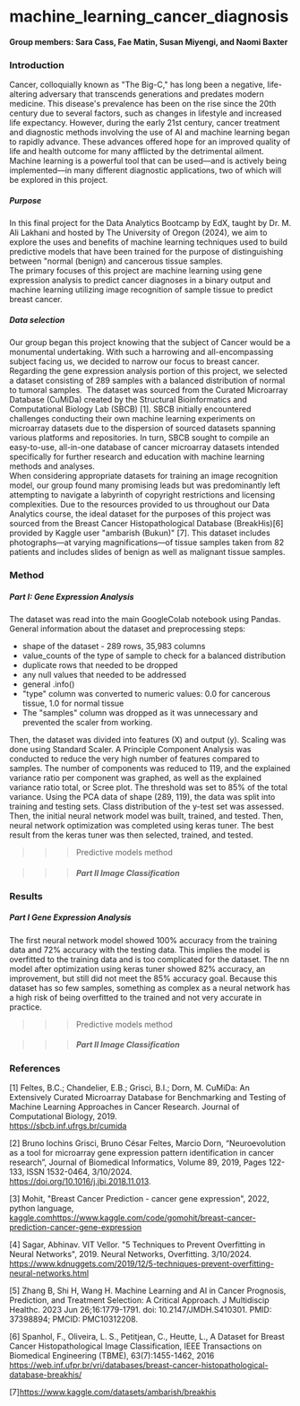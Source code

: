 # machine_learning_cancer_diagnosis
#### Group members: Sara Cass, Fae Matin, Susan Miyengi, and Naomi Baxter

### Introduction
Cancer, colloquially known as "The Big-C," has long been a negative, life-altering adversary that transcends generations and predates modern medicine. This disease's prevalence has been on the rise since the 20th century due to several factors, such as changes in lifestyle and increased life expectancy. However, during the early 21st century, cancer treatment and diagnostic methods involving the use of AI and machine learning began to rapidly advance. These advances offered hope for an improved quality of life and health outcome for many afflicted by the detrimental ailment. Machine learning is a powerful tool that can be used—and is actively being implemented—in many different diagnostic applications, two of which will be explored in this project.


##### Purpose
In this final project for the Data Analytics Bootcamp by EdX, taught by Dr. M. Ali Lakhani and hosted by The University of Oregon (2024), we aim to explore the uses and benefits of machine learning techniques used to build predictive models that have been trained for the purpose of distinguishing between "normal (benign) and cancerous tissue samples. <br/>
The primary focuses of this project are machine learning using gene expression analysis to predict cancer diagnoses in a binary output and machine learning utilizing image recognition of sample tissue to predict breast cancer.

##### Data selection
Our group began this project knowing that the subject of Cancer would be a monumental undertaking. With such a harrowing and all-encompassing subject facing us, we decided to narrow our focus to breast cancer. <br/>
Regarding the gene expression analysis portion of this project, we selected a dataset consisting of 289 samples with a balanced distribution of normal to tumoral samples. 
The dataset was sourced from the Curated Microarray Database (CuMiDa) created by the Structural Bioinformatics and Computational Biology Lab (SBCB) [1]. SBCB initially encountered challenges conducting their own machine learning experiments on microarray datasets due to the dispersion of sourced datasets spanning various platforms and repositories. In turn, SBCB sought to compile an easy-to-use, all-in-one database of cancer microarray datasets intended specifically for further research and education with machine learning methods and analyses.
<br/>
When considering appropriate datasets for training an image recognition model, our group found many promising leads but was predominantly left attempting to navigate a labyrinth of copyright restrictions and licensing complexities. Due to the resources provided to us throughout our Data Analytics course, the ideal dataset for the purposes of this project was sourced from the Breast Cancer Histopathological Database (BreakHis)[6] provided by Kaggle user "ambarish (Bukun)" [7]. This dataset includes photographs—at varying magnifications—of tissue samples taken from 82 patients and includes slides of benign as well as malignant tissue samples.


### Method
##### Part I: Gene Expression Analysis
The dataset was read into the main GoogleColab notebook using Pandas. General information about the dataset and preprocessing steps:
- shape of the dataset - 289 rows, 35,983 columns
- value_counts of the type of sample to check for a balanced distribution
- duplicate rows that needed to be dropped
- any null values that needed to be addressed
- general .info()
- "type" column was converted to numeric values: 0.0 for cancerous tissue, 1.0 for normal tissue
- The "samples" column was dropped as it was unnecessary and prevented the scaler from working.

Then, the dataset was divided into features (X) and output (y). Scaling was done using Standard Scaler. A Principle Component Analysis was conducted to reduce the very high number of features compared to samples. The number of components was reduced to 119, and the explained variance ratio per component was graphed, as well as the explained variance ratio total, or Scree plot. The threshold was set to 85% of the total variance. Using the PCA data of shape (289, 119), the data was split into training and testing sets. Class distribution of the y-test set was assessed. Then, the initial neural network model was built, trained, and tested. Then, neural network optimization was completed using keras tuner. The best result from the keras tuner was then selected, trained, and tested.

>>>Predictive models method


>>>##### Part II Image Classification

### Results
##### Part I Gene Expression Analysis
The first neural network model showed 100% accuracy from the training data and 72% accuracy with the testing data. This implies the model is overfitted to the training data and is too complicated for the dataset. The nn model after optimization using keras tuner showed 82% accuracy, an improvement, but still did not meet the 85% accuracy goal. Because this dataset has so few samples, something as complex as a neural network has a high risk of being overfitted to the trained and not very accurate in practice.

>>>Predictive models method


>>>##### Part II Image Classification


### References
[1] Feltes, B.C.; Chandelier, E.B.; Grisci, B.I.; Dorn, M. CuMiDa: An Extensively Curated Microarray Database for Benchmarking and Testing of Machine Learning Approaches in Cancer Research. Journal of Computational Biology, 2019.<br/> https://sbcb.inf.ufrgs.br/cumida

[2] Bruno Iochins Grisci, Bruno César Feltes, Marcio Dorn, “Neuroevolution as a tool for microarray gene expression pattern identification in cancer research”, Journal of Biomedical Informatics, Volume 89, 2019, Pages 122-133, ISSN 1532-0464, 3/10/2024.<br/> https://doi.org/10.1016/j.jbi.2018.11.013.

[3] Mohit, "Breast Cancer Prediction - cancer gene expression", 2022, python language, [kaggle.com](https://www.kaggle.com/code/gomohit/breast-cancer-prediction-cancer-gene-expression)https://www.kaggle.com/code/gomohit/breast-cancer-prediction-cancer-gene-expression

[4] Sagar, Abhinav. VIT Vellor. "5 Techniques to Prevent Overfitting in Neural Networks", 2019. Neural Networks, Overfitting. 3/10/2024.<br/> https://www.kdnuggets.com/2019/12/5-techniques-prevent-overfitting-neural-networks.html

[5] Zhang B, Shi H, Wang H. Machine Learning and AI in Cancer Prognosis, Prediction, and Treatment Selection: A Critical Approach. J Multidiscip Healthc. 2023 Jun 26;16:1779-1791. doi: 10.2147/JMDH.S410301. PMID: 37398894; PMCID: PMC10312208.

[6] Spanhol, F., Oliveira, L. S., Petitjean, C., Heutte, L., A Dataset for Breast Cancer Histopathological Image Classification, IEEE Transactions on Biomedical Engineering (TBME), 63(7):1455-1462, 2016<br/>
https://web.inf.ufpr.br/vri/databases/breast-cancer-histopathological-database-breakhis/

[7]https://www.kaggle.com/datasets/ambarish/breakhis
